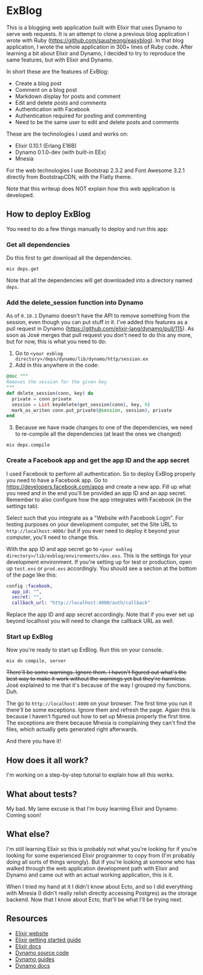 # ExBlog

This is a blogging web application built with Elixir that uses Dynamo to serve web requests. It is an attempt to clone a previous blog application I wrote with Ruby (https://github.com/sausheong/easyblog). In that blog application, I wrote the whole application in 300+ lines of Ruby code. After learning a bit about Elixir and Dynamo, I decided to try to reproduce the same features, but with Elixir and Dynamo.

In short these are the features of ExBlog:

* Create a blog post
* Comment on a blog post
* Markdown display for posts and comment
* Edit and delete posts and comments
* Authentication with Facebook
* Authentication required for posting and commenting
* Need to be the same user to edit and delete posts and comments

These are the technologies I used and works on:

* Elixir 0.10.1 (Erlang E16B)
* Dynamo 0.1.0-dev (with built-in EEx)
* Mnesia

For the web technologies I use Bootstrap 2.3.2 and Font Awesome 3.2.1 directly from BootstrapCDN, with the Flatly theme.

Note that this writeup does NOT explain how this web application is developed.


## How to deploy ExBlog

You need to do a few things manually to deploy and run this app:

### Get all dependencies

Do this first to get download all the dependencies.

```
mix deps.get
```

Note that all the dependencies will get downloaded into a directory named `deps`.

### Add the delete_session function into Dynamo

As of `0.10.1` Dynamo doesn't have the API to remove something from the session, even though you can put stuff in it. I've added this features as a pull request in Dynamo (https://github.com/elixir-lang/dynamo/pull/115). As soon as José merges that pull request you don't need to do this any more, but for now, this is what you need to do:

1. Go to `<your exblog directory>/deps/dynamo/lib/dynamo/http/session.ex`
2. Add in this anywhere in the code:

```elixir
@doc """
Removes the session for the given key
"""
def delete_session(conn, key) do    
  private = conn.private
  session = List.keydelete(get_session(conn), key, 0)
  mark_as_writen conn.put_private(@session, session), private
end
```

3. Because we have made changes to one of the dependencies, we need to re-compile all the dependencies (at least the ones we changed)

```
mix deps.compile
```

### Create a Facebook app and get the app ID and the app secret

I used Facebook to perform all authentication. So to deploy ExBlog properly you need to have a Facebook app. Go to https://developers.facebook.com/apps and create a new app. Fill up what you need and in the end you'll be provided an app ID and an app secret. Remember to also configure how the app integrates with Facebook (in the settings tab).

Select such that you integrate as a "Website with Facebook Login". For testing purposes on your development computer, set the Site URL to `http://localhost:4000/` but if you ever need to deploy it beyond your computer, you'll need to change this.

With the app ID and app secret go to `<your exblog directory>/lib/exblog/environments/dev.exs`. This is the settings for your development environment. If you're setting up for test or production, open up `test.exs` or `prod.exs` accordingly. You should see a section at the bottom of the page like this:
  
```elixir
config :facebook,
  app_id: "",
  secret: "",
  callback_url: "http://localhost:4000/auth/callback"
```
  
Replace the app ID and app secret accordingly. Note that if you ever set up beyond localhost you will need to change the callback URL as well.

### Start up ExBlog

Now you're ready to start up ExBlog. Run this on your console.

```
mix do compile, server
```

~~There'll be some warnings. Ignore them. I haven't figured out what's the best way to make it work without the warnings yet but they're harmless.~~ José explained to me that it's because of the way I grouped my functions. Duh.

The go to `http://localhost:4000` on your browser. The first time you run it there'll be some exceptions. Ignore them and refresh the page. Again this is because I haven't figured out how to set up Mnesia properly the first time. The exceptions are there because Mnesia is complaining they can't find the files, which actually gets generated right afterwards. 

And there you have it!

## How does it all work?

I'm working on a step-by-step tutorial to explain how all this works. 

## What about tests?

My bad. My lame excuse is that I'm busy learning Elixir and Dynamo. Coming soon!


## What else?

I'm still learning Elixir so this is probably not what you're looking for if you're looking for some experienced Elixir programmer to copy from (I'm probably doing all sorts of things wrongly). But if you're looking at someone who has walked through the web application development path with Elixir and Dynamo and came out with an actual working application, this is it.

When I tried my hand at it I didn't know about Ecto, and so I did everything with Mnesia (I didn't really relish directly accessing Postgres) as the storage backend. Now that I know about Ecto, that'll be what I'll be trying next.


## Resources

* [Elixir website](http://elixir-lang.org/)
* [Elixir getting started guide](http://elixir-lang.org/getting_started/1.html)
* [Elixir docs](http://elixir-lang.org/docs)
* [Dynamo source code](https://github.com/elixir-lang/dynamo)
* [Dynamo guides](https://github.com/elixir-lang/dynamo#learn-more)
* [Dynamo docs](http://elixir-lang.org/docs/dynamo)
